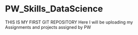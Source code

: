 # PW_Skills_DataScience
THIS IS MY FIRST GIT REPOSITORY
Here I will be uploading my Assignments and projects assigned by PW
